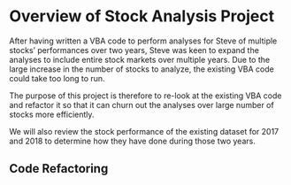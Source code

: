 # Overview of Stock Analysis Project
After having written a VBA code to perform analyses for Steve of multiple stocks’ performances over two years, Steve was keen to expand the analyses to include entire stock markets over multiple years. Due to the large increase in the number of stocks to analyze, the existing VBA code could take too long to run.

The purpose of this project is therefore to re-look at the existing VBA code and refactor it so that it can churn out the analyses over large number of stocks more efficiently.

We will also review the stock performance of the existing dataset for 2017 and 2018 to determine how they have done during those two years.

## Code Refactoring

